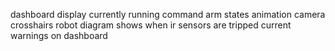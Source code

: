 dashboard display currently running command
arm states animation
camera crosshairs
robot diagram shows when ir sensors are tripped
current warnings on dashboard
